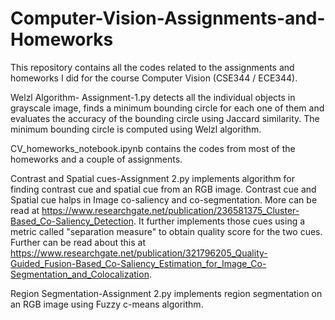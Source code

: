 # Computer-Vision-Assignments-and-Homeworks
This repository contains all the codes related to the assignments and homeworks I did for the course Computer Vision (CSE344 / ECE344). 

Welzl Algorithm- Assignment-1.py detects all the individual objects in grayscale image, finds a minimum bounding circle for each one of them and evaluates the accuracy of the bounding circle using Jaccard similarity. The minimum bounding circle is computed using Welzl algorithm. 

CV_homeworks_notebook.ipynb contains the codes from most of the homeworks and a couple of assignments. 

Contrast and Spatial cues-Assignment 2.py implements algorithm for finding contrast cue and spatial cue from an RGB image. Contrast cue and Spatial cue halps in Image co-saliency and co-segmentation. More can be read at https://www.researchgate.net/publication/236581375_Cluster-Based_Co-Saliency_Detection. It further implements those cues using a metric called "separation measure" to obtain quality score for the two cues. Further can be read about this at https://www.researchgate.net/publication/321796205_Quality-Guided_Fusion-Based_Co-Saliency_Estimation_for_Image_Co-Segmentation_and_Colocalization.

Region Segmentation-Assignment 2.py implements region segmentation on an RGB image using Fuzzy c-means algorithm. 
